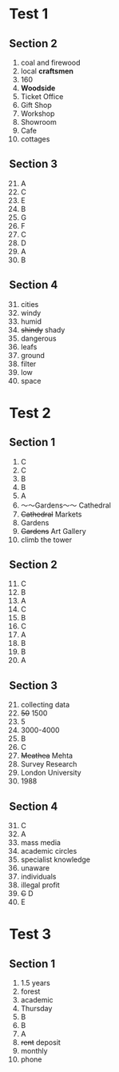 # Test 1

## Section 2

1. coal and firewood
2. local **craftsmen**
3. 160
4. **Woodside**
5. Ticket Office
6. Gift Shop
7. Workshop
8. Showroom
9. Cafe
10. cottages

## Section 3

21. A
22. C
23. E
24. B
25. G
26. F
27. C
28. D
29. A
30. B

## Section 4

31. cities
32. windy
33. humid
34. ~~shindy~~ shady
35. dangerous
36. leafs
37. ground
38. filter
39. low
40. space


# Test 2

## Section 1
1. C
2. C
3. B
4. B
5. A
6. ～～Gardens～～ Cathedral
7. ~~Cathedral~~ Markets
8. Gardens
9. ~~Gardens~~ Art Gallery
10. climb the tower

## Section 2
11. C
12. B
13. A
14. C
15. B
16. C
17. A
18. B
19. B
20. A

## Section 3

21. collecting data
22. ~~50~~ 1500
23. 5
24. 3000-4000
25. B
26. C
27. ~~Meathea~~ Mehta
28. Survey Research
29. London University
30. 1988

## Section 4

31. C
32. A
33. mass media
34. academic circles
35. specialist knowledge
36. unaware
37. individuals
38. illegal profit
39. ~~C~~ D
40. E

# Test 3

## Section 1

1. 1.5 years
2. forest
3. academic
4. Thursday
5. B
6. B
7. A
8. ~~rent~~ deposit
9. monthly
10. phone
